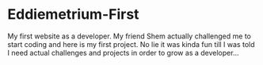 # Eddiemetrium-First
 My first website as a developer. My friend Shem actually challenged me to start coding and here is my first project. No lie it was kinda fun till I was told I need actual challenges and projects in order to grow as a developer...
